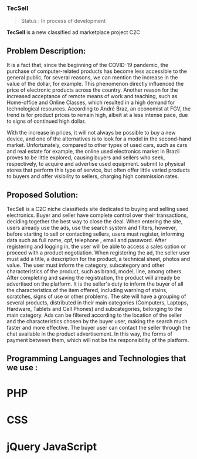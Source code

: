 ### TecSell

> Status : In process of development

**TecSell** is a new classified ad marketplace project C2C

## **Problem Description:**

It is a fact that, since the beginning of the COVID-19 pandemic, the purchase of computer-related products has become less accessible to the general public, for several reasons, we can mention the increase in the value of the dollar, for example. This phenomenon directly influenced the price of electronic products across the country. Another reason for the increased acceptance of remote means of work and teaching, such as Home-office and Online Classes, which resulted in a high demand for technological resources. According to André Braz, an economist at FGV, the trend is for product prices to remain high, albeit at a less intense pace, due to signs of continued high dollar.

With the increase in prices, it will not always be possible to buy a new device, and one of the alternatives is to look for a model in the second-hand market. Unfortunately, compared to other types of used cars, such as cars and real estate for example, the online used electronics market in Brazil proves to be little explored, causing buyers and sellers who seek, respectively, to acquire and advertise used equipment. submit to physical stores that perform this type of service, but often offer little varied products to buyers and offer visibility to sellers, charging high commission rates.

## **Proposed Solution:**

TecSell is a C2C niche classifieds site dedicated to buying and selling used electronics. Buyer and seller have complete control over their transactions, deciding together the best way to close the deal.
When entering the site, users already use the ads, use the search system and filters, however, before starting to sell or contacting sellers, users must register, informing data such as full name, cpf, telephone , email and password. After registering and logging in, the user will be able to access a sales option or proceed with a product negotiation.
When registering the ad, the seller user must add a title, a description for the product, a technical sheet, photos and value. The user must inform the category, subcategory and other characteristics of the product, such as brand, model, line, among others. After completing and saving the registration, the product will already be advertised on the platform. It is the seller's duty to inform the buyer of all the characteristics of the item offered, including warning of stains, scratches, signs of use or other problems.
The site will have a grouping of several products, distributed in their main categories (Computers, Laptops, Hardware, Tablets and Cell Phones) and subcategories, belonging to the main category. Ads can be filtered according to the location of the seller and the characteristics chosen by the buyer user, making the search much faster and more effective.
The buyer user can contact the seller through the chat available in the product advertisement. In this way, the forms of payment between them, which will not be the responsibility of the platform.

## Programming Languages and Technologies that we use : 

# PHP
# CSS
# jQuery JavaScript

